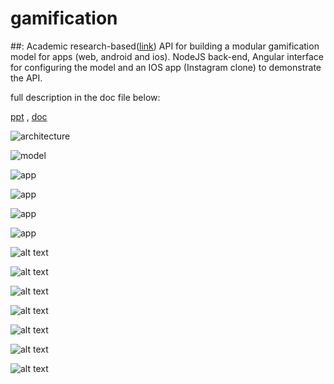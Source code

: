# gamification
##: Academic research-based([link](https://drive.google.com/file/d/17jUXFXP3UfnUOBxd7uYmmSuRQe0jtdW-/view)) API for building a modular gamification model for apps (web, android and ios). NodeJS back-end, Angular interface for configuring the model and an IOS app (Instagram clone) to demonstrate the API.

‏full description in the doc file below:

[ppt](ppt.pptx) ,  [doc](doc.docx)

![architecture](screenshots/architecture.jpg)

![model](screenshots/model.png)

![app](screenshots/app1.jpg)

![app](screenshots/app11.jpg)

![app](screenshots/app2.jpg)

![app](screenshots/app3.jpg)

![alt text](screenshots/web1.jpg)

![alt text](screenshots/web11.jpg)

![alt text](screenshots/web2.jpg)

![alt text](screenshots/web3.jpg)

![alt text](screenshots/web4.jpg)

![alt text](screenshots/web5.jpg)

![alt text](screenshots/web6.jpg)

